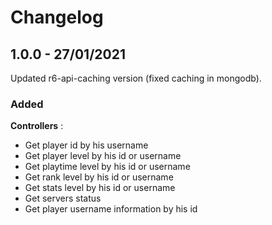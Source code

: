 # Changelog

## 1.0.0 - 27/01/2021

Updated r6-api-caching version (fixed caching in mongodb).

### Added

**Controllers** :
- Get player id by his username
- Get player level by his id or username
- Get playtime level by his id or username
- Get rank level by his id or username
- Get stats level by his id or username
- Get servers status
- Get player username information by his id